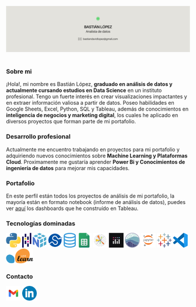 <div id="header" align="center">
  <img decoding="async" src="Ghbanner.jpg" width="auto"/>
</div>
<br>
<h3>Sobre mi</h3>
  <p>
¡Hola!, mi nombre es Bastián López, <b>graduado en análisis de datos y actualmente cursando estudios en Data Science</b> en un instituto profesional. Tengo un fuerte interés en crear visualizaciones impactantes y en extraer información valiosa a partir de datos. Poseo habilidades en Google Sheets, Excel, Python, SQL y Tableau, además de conocimientos en <b>inteligencia de negocios y marketing digital</b>, los cuales he aplicado en diversos proyectos que forman parte de mi portafolio.
  </p>
<h3>Desarrollo profesional</h3>
  <p>
Actualmente me encuentro trabajando en proyectos para mi portafolio y adquiriendo nuevos conocimientos sobre <b>Machine Learning y Plataformas Cloud</b>. Proximamente me gustaría aprender <b>Power Bi y Conocimientos de ingeniería de datos</b> para mejorar mis capacidades.
</p>
<h3>Portafolio</h3>
  <p>
En este perfil están todos los proyectos de análisis de mi portafolio, la mayoría están en formato notebook (informe de análisis de datos), puedes ver <a href="https://public.tableau.com/app/profile/basti.n.l.pez/vizzes" target="_blank" rel="noopener noreferrer">aquí</a> los dashboards que he construído en Tableau.
  </p>
<!-- <h3>Dashboards</h3>
  <p>
En este perfil están todos los proyectos de análisis de mi portafolio, la mayoría están en formato notebook (informe de análisis de datos), puedes ver <a href="https://public.tableau.com/app/profile/basti.n.l.pez/vizzes" target="_blank" rel="noopener noreferrer">aquí</a> los dashboards que he construído en Tableau.
  </p>-->
<h3>Tecnologías dominadas</h3>

[<img src='226051.webp' alt='python' width='40'>](https://www.python.org/) [<img src='pandas.png' alt='pandas' height='40'>](https://pandas.pydata.org/) [<img src='numpy.png' alt='numpy' height='40'>](https://numpy.org/) [<img src='scipy.png' alt='scipy' height='40'>](https://scipy.org/) [<img src='sql.png' alt='sql' height='40'>](https://es.wikipedia.org/wiki/SQL)  [<img src='gsheets.png' alt='google sheets' height='40'>](https://g.co/kgs/VXUbF4W) [<img src='matplotlib.png' alt='matplotlib' height='40'>](https://matplotlib.org/) [<img src='plotly.jpg' alt='plotly' height='40'>](https://plotly.com/) [<img src='seaborn.png' alt='seaborn' height='40'>](https://seaborn.pydata.org/) [<img src='jupyter.png' alt='jupyter' height='40'>](https://jupyter.org/) [<img src='tableau.png' alt='tableau' height='40'>](https://www.tableau.com/) [<img src='visual-studio-code-icon.webp' alt='vscode' height='40'>](https://code.visualstudio.com/) [<img src='Scikit_learn_logo_small.svg.png' alt='scikit-learn' height='40'>](https://scikit-learn.org/stable/) 

<!-- <h3>Racha actual de contribuciones</h3>

<a href="https://git.io/streak-stats"><img src="https://github-readme-streak-stats.herokuapp.com?user=Bastian%20LQ&theme=transparent&hide_border=true&locale=es&mode=weekly&card_width=460&card_height=170&currStreakLabel=000000&sideNums=000000&dates=000000&currStreakNum=000000&fire=39D353&stroke=000000&excludeDaysLabel=000000&sideLabels=000000&ring=39D353&background=E4E2DD" alt="GitHub Streak" /></a> 
-->
<h3>Contacto</h3>

[<img src='gmail.webp' alt='gmail' height='40'>](mailto:bastiandavidlopez@gmail.com) [<img src='linkedin.webp' alt='linkedin' height='40'>](https://www.linkedin.com/in/basti%C3%A1n-l%C3%B3pez-data-analyst/)
